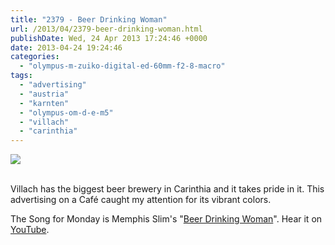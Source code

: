 ```yaml
---
title: "2379 - Beer Drinking Woman"
url: /2013/04/2379-beer-drinking-woman.html
publishDate: Wed, 24 Apr 2013 17:24:46 +0000
date: 2013-04-24 19:24:46
categories: 
  - "olympus-m-zuiko-digital-ed-60mm-f2-8-macro"
tags: 
  - "advertising"
  - "austria"
  - "karnten"
  - "olympus-om-d-e-m5"
  - "villach"
  - "carinthia"
---
```

<div class="container">
<div class="center"><a target="_blank" href="https://d25zfm9zpd7gm5.cloudfront.net/1200x1200/2013/20130421_130723_lr.jpg"><img src="https://d25zfm9zpd7gm5.cloudfront.net/0600x0600/2013/20130421_130723_lr.jpg" /></a></div>
</div>
<br />

Villach has the biggest beer brewery in Carinthia and it takes pride in it. This advertising on a Café caught my attention for its vibrant colors.

 The Song for Monday is Memphis Slim's "<a href="http://www.lyricsmode.com/lyrics/m/memphis_slim/beer_drinking_woman.html" target="_blank">Beer Drinking Woman</a>". Hear it on <a href="http://www.youtube.com/watch?v=MvAa38Yv3f8" target="_blank">YouTube</a>.
